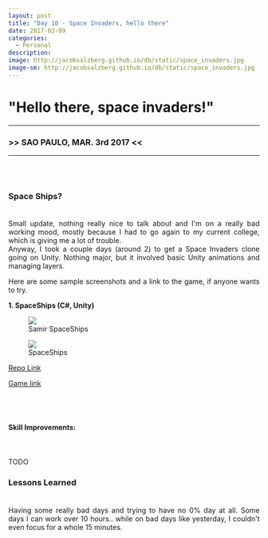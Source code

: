 ```yaml
---
layout: post
title: "Day 10 - Space Invaders, hello there"
date: 2017-03-09
categories:
  - Personal
description:
image: http://jacobsalzberg.github.io/db/static/space_invaders.jpg
image-sm: http://jacobsalzberg.github.io/db/static/space_invaders.jpg
---
```



# "Hello there, space invaders!"<br>
---
###  >> SAO PAULO, MAR. 3rd 2017 <<
---
<br><br>

### Space Ships?<br><br>
<div align="justify">
Small update, nothing really nice to talk about and I'm on a really bad working mood, mostly because I had to go again to my current college, which is giving me a lot of trouble. <br>
Anyway, I took a couple days (around 2) to get a Space Invaders clone going on Unity. Nothing major, but it involved basic Unity animations and managing layers.

Here are some sample screenshots and a link to the game, if anyone wants to try.
 </div>

 **1. SpaceShips (C#, Unity)**


 <figure>
   <img src="https://jacobsalzberg.github.io/db/static/spaceships_01" />
   <figcaption>Samir SpaceShips </figcaption>
 </figure>
 <figure>
   <img src="https://jacobsalzberg.github.io/db/static/spaceships_02" />
   <figcaption> SpaceShips </figcaption>
 </figure>

 [Repo Link](https://github.com/jacobsalzberg/SpaceShips)

 [Game link](https://jacobsalzberg.github.io/SpaceShips/)<br><br>
<br><br>


#### Skill Improvements:<br><br>
<div align="justify">
 <br>TODO<br>
</div>

### Lessons Learned<br><br>
<div align="justify">
Having some really bad days and trying to have no 0% day at all. Some days I can work over 10 hours.. while on bad days like yesterday, I couldn't even focus for a whole 15 minutes.
</div>
<br><br>
